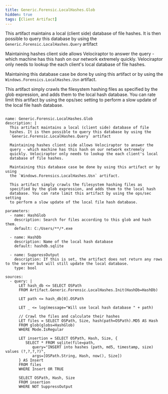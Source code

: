 ```yaml
---
title: Generic.Forensic.LocalHashes.Glob
hidden: true
tags: [Client Artifact]
---
```


This artifact maintains a local (client side) database of file
hashes. It is then possible to query this database by using the
`Generic.Forensic.LocalHashes.Query` artifact

Maintaining hashes client side allows Velociraptor to answer the
query - which machine has this hash on our network extremely
quickly. Velociraptor only needs to lookup the each client's local
database of file hashes.

Maintaining this database case be done by using this artifact or by using
the `Windows.Forensics.LocalHashes.Usn` artifact.

This artifact simply crawls the filesystem hashing files as
specified by the glob expression, and adds them to the local hash
database. You can rate limit this artifact by using the ops/sec setting
to perform a slow update of the local file hash database.


<pre><code class="language-yaml">
name: Generic.Forensic.LocalHashes.Glob
description: |
  This artifact maintains a local (client side) database of file
  hashes. It is then possible to query this database by using the
  `Generic.Forensic.LocalHashes.Query` artifact

  Maintaining hashes client side allows Velociraptor to answer the
  query - which machine has this hash on our network extremely
  quickly. Velociraptor only needs to lookup the each client's local
  database of file hashes.

  Maintaining this database case be done by using this artifact or by using
  the `Windows.Forensics.LocalHashes.Usn` artifact.

  This artifact simply crawls the filesystem hashing files as
  specified by the glob expression, and adds them to the local hash
  database. You can rate limit this artifact by using the ops/sec setting
  to perform a slow update of the local file hash database.

parameters:
  - name: HashGlob
    description: Search for files according to this glob and hash them.
    default: C:/Users/**/*.exe

  - name: HashDb
    description: Name of the local hash database
    default: hashdb.sqlite

  - name: SuppressOutput
    description: If this is set, the artifact does not return any rows to the server but will still update the local database.
    type: bool

sources:
  - query: |
      LET hash_db &lt;= SELECT OSPath
      FROM Artifact.Generic.Forensic.LocalHashes.Init(HashDb=HashDb)

      LET path &lt;= hash_db[0].OSPath

      LET _ &lt;= log(message="Will use local hash database " + path)

      // Crawl the files and calculate their hashes
      LET files = SELECT OSPath, Size, hash(path=OSPath).MD5 AS Hash
      FROM glob(globs=HashGlob)
      WHERE Mode.IsRegular

      LET insertion = SELECT OSPath, Hash, Size, {
         SELECT * FROM sqlite(file=path,
            query="INSERT into hashes (path, md5, timestamp, size) values (?,?,?,?)",
            args=[OSPath.String, Hash, now(), Size])
      } AS Insert
      FROM files
      WHERE Insert OR TRUE

      SELECT OSPath, Hash, Size
      FROM insertion
      WHERE NOT SuppressOutput

</code></pre>

